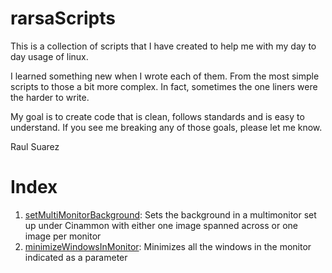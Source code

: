# rarsaScripts

This is a collection of scripts that I have created to help me with my day to day usage of linux.

I learned something new when I wrote each of them. From the most simple scripts to those a bit more complex. In fact, sometimes the one liners were the harder to write.

My goal is to create code that is clean, follows standards and is easy to understand. If you see me breaking any of those goals, please let me know.

Raul Suarez

# Index
1. [setMultiMonitorBackground](setMultiMonitorBackground.sh): Sets the background in a multimonitor set up under Cinammon with either one image spanned across or one image per monitor
1. [minimizeWindowsInMonitor](minimizeWindowsInMonitor.sh): Minimizes all the windows in the monitor indicated as a parameter



